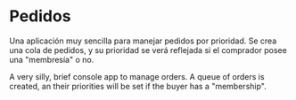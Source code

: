 # Pedidos

Una aplicación muy sencilla para manejar pedidos por prioridad. Se crea una cola de pedidos, y su prioridad se verá
reflejada si el comprador posee una "membresía" o no.

A very silly, brief console app to manage orders. A queue of orders is created, an their priorities will be set if 
the buyer has a "membership".
